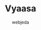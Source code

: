 ---
title: "Vyaasa"
github: https://github.com/sharu725/vyaasa
demo: http://webjeda.com/vyaasa
author: webjeda
draft: true
ssg:
  - Jekyll
cms:
  - No Cms
---
